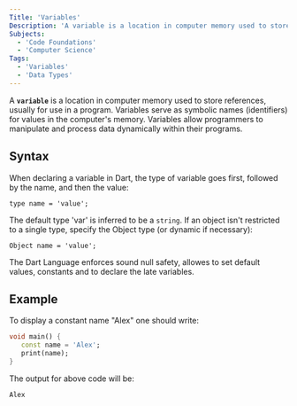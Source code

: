 ```yaml
---
Title: 'Variables'
Description: 'A variable is a location in computer memory used to store data.'
Subjects:
  - 'Code Foundations'
  - 'Computer Science'
Tags:
  - 'Variables'
  - 'Data Types'
---
```


A **`variable`** is a location in computer memory used to store references, usually for use in a program. Variables serve as symbolic names (identifiers) for values in the computer's memory. Variables allow programmers to manipulate and process data dynamically within their programs.

## Syntax

When declaring a variable in Dart, the type of variable goes first, followed by the name, and then the value:

```pseudo
type name = 'value';
```

The default type 'var' is inferred to be a `string`. If an object isn't restricted to a single type, specify the Object type (or dynamic if necessary):

```pseudo
Object name = 'value';
```

The Dart Language enforces sound null safety, allowes to set default values, constants and to declare the late variables. 

## Example

To display a constant name "Alex" one should write:

```dart
void main() { 
   const name = 'Alex'; 
   print(name); 
}
```
The output for above code will be:

```shell
Alex
```
